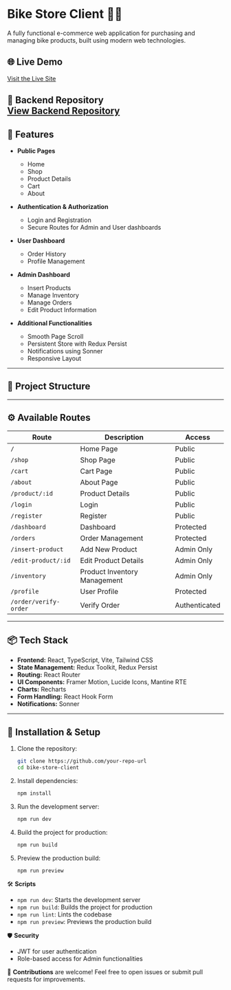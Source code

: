 # Bike Store Client 🚴‍♂️

A fully functional e-commerce web application for purchasing and managing bike products, built using modern web technologies.

## 🌐 Live Demo
[Visit the Live Site](https://bikebd-client.vercel.app/)

🔗 **Backend Repository**  
[View Backend Repository](https://github.com/asadsuzan/bike-store-api)
---

## 🚀 Features
- **Public Pages**
    - Home
    - Shop
    - Product Details
    - Cart
    - About

- **Authentication & Authorization**
    - Login and Registration
    - Secure Routes for Admin and User dashboards

- **User Dashboard**
    - Order History
    - Profile Management

- **Admin Dashboard**
    - Insert Products
    - Manage Inventory
    - Manage Orders
    - Edit Product Information

- **Additional Functionalities**
    - Smooth Page Scroll
    - Persistent Store with Redux Persist
    - Notifications using Sonner
    - Responsive Layout

---

## 📁 Project Structure

---

## ⚙️ Available Routes
| Route               | Description                  | Access      |
| ------------------- | ----------------------------- | ----------- |
| `/`                 | Home Page                     | Public      |
| `/shop`             | Shop Page                     | Public      |
| `/cart`             | Cart Page                     | Public      |
| `/about`            | About Page                    | Public      |
| `/product/:id`      | Product Details               | Public      |
| `/login`            | Login                         | Public      |
| `/register`         | Register                      | Public      |
| `/dashboard`        |  Dashboard                | Protected   |
| `/orders`           | Order Management              | Protected   |
| `/insert-product`   | Add New Product               | Admin Only  |
| `/edit-product/:id` | Edit Product Details          | Admin Only  |
| `/inventory`        | Product Inventory Management  | Admin Only  |
| `/profile`          | User Profile                  | Protected   |
| `/order/verify-order`| Verify Order                 | Authenticated|

---

## 📦 Tech Stack
- **Frontend:** React, TypeScript, Vite, Tailwind CSS
- **State Management:** Redux Toolkit, Redux Persist
- **Routing:** React Router
- **UI Components:** Framer Motion, Lucide Icons, Mantine RTE
- **Charts:** Recharts
- **Form Handling:** React Hook Form
- **Notifications:** Sonner

---

## 🚀 Installation & Setup
1. Clone the repository:
   ```bash
   git clone https://github.com/your-repo-url
   cd bike-store-client
2. Install dependencies:
   ```bash
   npm install
3. Run the development server:
   ```bash
   npm run dev

4. Build the project for production:
   ```bash
   npm run build
5. Preview the production build:
   ```bash
   npm run preview

🛠️ **Scripts**
- `npm run dev`: Starts the development server
- `npm run build`: Builds the project for production
- `npm run lint`: Lints the codebase
- `npm run preview`: Previews the production build

🛡️ **Security**
- JWT for user authentication
- Role-based access for Admin functionalities

🤝 **Contributions**  are welcome! Feel free to open issues or submit pull requests for improvements.

